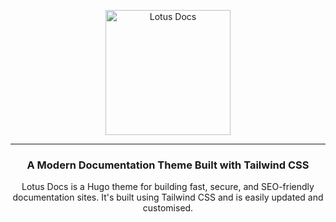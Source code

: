 <p align="center">
  <a href="https://lotusdocs.vercel.app/">
    <img alt="Lotus Docs" src="https://user-images.githubusercontent.com/12916656/197435317-879d0ecb-f7ba-4a96-a74d-b217f28fb03e.svg" width="200">
  </a>
</p>

<hr>

<h3 align="center">
  A Modern Documentation Theme Built with Tailwind CSS
</h3>

<p align="center">
  Lotus Docs is a Hugo theme for building fast, secure, and SEO-friendly documentation sites. It's built using Tailwind CSS and is easily updated and customised.
</p>